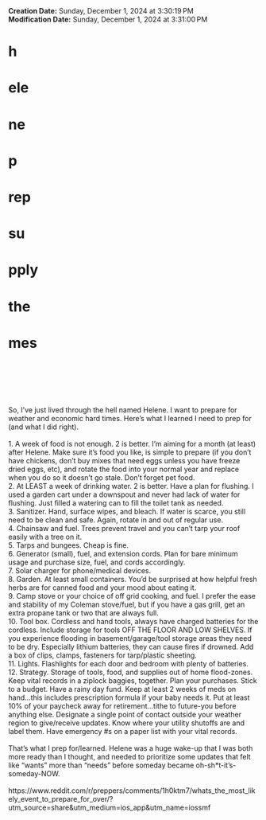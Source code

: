 <div><b>Creation Date:</b> Sunday, December 1, 2024 at 3:30:19 PM<br></div>
<div><b>Modification Date:</b> Sunday, December 1, 2024 at 3:31:00 PM<br></div>
<div><h1>h</h1><h1>ele</h1><h1>ne</h1><h1> p</h1><h1>rep</h1><h1> su</h1><h1>pply</h1><h1> </h1><h1>the</h1><h1>mes</h1><h1><br></h1></div>
<div><br></div>
<div>So, I’ve just lived through the hell named Helene. I want to prepare for weather and economic hard times. Here’s what I learned I need to prep for (and what I did right).</div>
<div><br></div>
<div>1.	⁠A week of food is not enough. 2 is better. I’m aiming for a month (at least) after Helene. Make sure it’s food you like, is simple to prepare (if you don’t have chickens, don’t buy mixes that need eggs unless you have freeze dried eggs, etc), and rotate the food into your normal year and replace when you do so it doesn’t go stale. Don’t forget pet food.</div>
<div>2.	⁠At LEAST a week of drinking water. 2 is better. Have a plan for flushing. I used a garden cart under a downspout and never had lack of water for flushing. Just filled a watering can to fill the toilet tank as needed.</div>
<div>3.	⁠Sanitizer. Hand, surface wipes, and bleach. If water is scarce, you still need to be clean and safe. Again, rotate in and out of regular use.</div>
<div>4.	⁠Chainsaw and fuel. Trees prevent travel and you can’t tarp your roof easily with a tree on it.</div>
<div>5.	⁠Tarps and bungees. Cheap is fine.</div>
<div>6.	⁠Generator (small), fuel, and extension cords. Plan for bare minimum usage and purchase size, fuel, and cords accordingly.</div>
<div>7.	⁠Solar charger for phone/medical devices.</div>
<div>8.	⁠Garden. At least small containers. You’d be surprised at how helpful fresh herbs are for canned food and your mood about eating it.</div>
<div>9.	⁠Camp stove or your choice of off grid cooking, and fuel. I prefer the ease and stability of my Coleman stove/fuel, but if you have a gas grill, get an extra propane tank or two that are always full.</div>
<div>10.	⁠Tool box. Cordless and hand tools, always have charged batteries for the cordless. Include storage for tools OFF THE FLOOR AND LOW SHELVES. If you experience flooding in basement/garage/tool storage areas they need to be dry. Especially lithium batteries, they can cause fires if drowned. Add a box of clips, clamps, fasteners for tarp/plastic sheeting.</div>
<div>11.	⁠Lights. Flashlights for each door and bedroom with plenty of batteries.</div>
<div>12.	⁠Strategy. Storage of tools, food, and supplies out of home flood-zones. Keep vital records in a ziplock baggies, together. Plan your purchases. Stick to a budget. Have a rainy day fund. Keep at least 2 weeks of meds on hand…this includes prescription formula if your baby needs it. Put at least 10% of your paycheck away for retirement…tithe to future-you before anything else. Designate a single point of contact outside your weather region to give/receive updates. Know where your utility shutoffs are and label them. Have emergency #s on a paper list with your vital records.</div>
<div><br></div>
<div>That’s what I prep for/learned. Helene was a huge wake-up that I was both more ready than I thought, and needed to prioritize some updates that felt like “wants” more than “needs” before someday became oh-sh*t-it’s-someday-NOW.<br></div>
<div><br></div>
<div>https://www.reddit.com/r/preppers/comments/1h0ktm7/whats_the_most_likely_event_to_prepare_for_over/?utm_source=share&amputm_medium=ios_app&amputm_name=iossmf</div>

